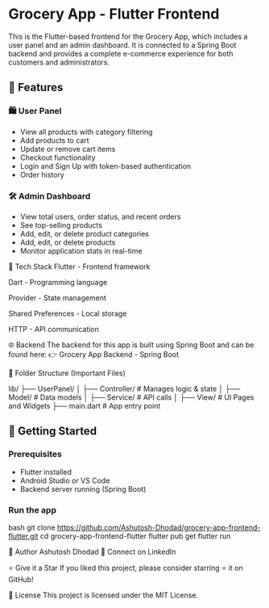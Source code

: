 # Grocery App - Flutter Frontend

This is the Flutter-based frontend for the Grocery App, which includes a user panel and an admin dashboard. It is connected to a Spring Boot backend and provides a complete e-commerce experience for both customers and administrators.

## 🌟 Features

### 🛍️ User Panel
- View all products with category filtering
- Add products to cart
- Update or remove cart items
- Checkout functionality
- Login and Sign Up with token-based authentication
- Order history

### 🛠️ Admin Dashboard
- View total users, order status, and recent orders
- See top-selling products
- Add, edit, or delete product categories
- Add, edit, or delete products
- Monitor application stats in real-time



🔧 Tech Stack
Flutter - Frontend framework

Dart - Programming language

Provider - State management

Shared Preferences - Local storage

HTTP - API communication



🌐 Backend
The backend for this app is built using Spring Boot and can be found here:
👉 Grocery App Backend - Spring Boot



📁 Folder Structure (Important Files)

lib/
├── UserPanel/
│   ├── Controller/      # Manages logic & state
│   ├── Model/           # Data models
│   ├── Service/         # API calls
│   ├── View/            # UI Pages and Widgets
├── main.dart            # App entry point




## 🚀 Getting Started

### Prerequisites
- Flutter installed
- Android Studio or VS Code
- Backend server running (Spring Boot)

### Run the app

bash
git clone https://github.com/Ashutosh-Dhodad/grocery-app-frontend-flutter.git
cd grocery-app-frontend-flutter
flutter pub get
flutter run




🙌 Author
Ashutosh Dhodad
📧 Connect on LinkedIn


⭐️ Give it a Star
If you liked this project, please consider starring ⭐ it on GitHub!



📜 License
This project is licensed under the MIT License.
